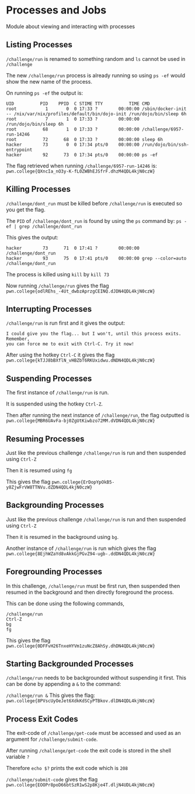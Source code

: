 # Processes and Jobs

Module about viewing and interacting with processes

## Listing Processes

`/challenge/run` is renamed to something random and `ls` cannot be used in `/challenge`

The new `/challenge/run` process is already running so using `ps -ef` would show the new name of the process.

On running `ps -ef` the output is:
```
UID          PID    PPID  C STIME TTY          TIME CMD
root           1       0  0 17:33 ?        00:00:00 /sbin/docker-init -- /nix/var/nix/profiles/default/bin/dojo-init /run/dojo/bin/sleep 6h
root           7       1  0 17:33 ?        00:00:00 /run/dojo/bin/sleep 6h
root          68       1  0 17:33 ?        00:00:00 /challenge/6957-run-14246
root          72      68  0 17:33 ?        00:00:00 sleep 6h
hacker        73       0  0 17:34 pts/0    00:00:00 /run/dojo/bin/ssh-entrypoint
hacker        92      73  0 17:34 pts/0    00:00:00 ps -ef
```

The flag retrieved when running `/challenge/6957-run-14246` is:
`pwn.college{QXncIa_nO3y-K-fL0ZWBhEJSfrF.dhzM4QDL4kjN0czW}`

## Killing Processes

`/challenge/dont_run` must be killed before `/challenge/run` is executed so you get the flag.

The `PID` of `/challenge/dont_run` is found by using the `ps` command by:
`ps -ef | grep /challenge/dont_run`

This gives the output:
```
hacker        73      71  0 17:41 ?        00:00:00 /challenge/dont_run
hacker        93      75  0 17:41 pts/0    00:00:00 grep --color=auto /challenge/dont_run
```

The process is killed using `kill` by `kill 73`

Now running `/challenge/run` gives the flag `pwn.college{odlREhs_-4Ut_dwbzAprzgCEINQ.dJDN4QDL4kjN0czW}`

## Interrupting Processes

`/challenge/run` is run first and it gives the output:
```
I could give you the flag... but I won't, until this process exits. Remember, 
you can force me to exit with Ctrl-C. Try it now!
```
After using the hotkey `Ctrl-C` it gives the flag `pwn.college{kTJJ8bBXflN_vHBZbT6RKUxidwu.dNDN4QDL4kjN0czW}`

## Suspending Processes

The first instance of `/challenge/run` is run.

It is suspended using the hotkey `Ctrl-Z`.

Then after running the next instance of `/challenge/run`, the flag outputted is `pwn.college{MBR6UAvFa-bj0ZgUtKiwbzo72MM.dVDN4QDL4kjN0czW}`

## Resuming Processes

Just like the previous challenge `/challenge/run` is run and then suspended using `Ctrl-Z`

Then it is resumed using `fg`

This gives the flag `pwn.college{ErDopYpOkB5-y8ZjwFrVW8TTNVu.dZDN4QDL4kjN0czW}`

## Backgrounding Processes

Just like the previous challenge `/challenge/run` is run and then suspended using `Ctrl-Z`

Then it is resumed in the background using `bg`.

Another instance of `/challenge/run` is run which gives the flag `pwn.college{8EjhWZaYd8vAkkGjPGvZ94-ugb-.ddDN4QDL4kjN0czW}`

## Foregrounding Processes

In this challenge, `/challenge/run` must be first run, then suspended then resumed in the background and then directly foreground the process.

This can be done using the following commands,
```
/challenge/run
Ctrl-Z
bg
fg
```

This gives the flag `pwn.college{0DFFvH26TnxeHYVm1zuNcZ8AhSy.dhDN4QDL4kjN0czW}`

## Starting Backgrounded Processes

`/challenge/run` needs to be backgrounded without suspending it first. This can be done by appending a `&` to the command:

`/challenge/run &`
This gives the flag: `pwn.college{8PVscUyOeJet6XdkKdSCyPTBkov.dlDN4QDL4kjN0czW}`

## Process Exit Codes

The exit-code of `/challenge/get-code` must be accessed and used as an argument for `/challenge/submit-code`.

After running `/challenge/get-code` the exit code is stored in the shell variable `?`

Therefore `echo $?` prints the exit code which is `208`

`/challenge/submit-code` gives the flag `pwn.college{EOOPr8poD66btSzR1wS2p8Kje4T.dljN4UDL4kjN0czW}`
